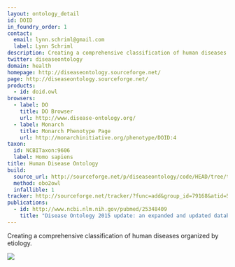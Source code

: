 ```yaml
---
layout: ontology_detail
id: DOID
in_foundry_order: 1
contact:
  email: lynn.schriml@gmail.com
  label: Lynn Schriml
description: Creating a comprehensive classification of human diseases organized by etiology.
twitter: diseaseontology
domain: health
homepage: http://diseaseontology.sourceforge.net/
page: http://diseaseontology.sourceforge.net/
products:
  - id: doid.owl
browsers:
  - label: DO
    title: DO Browser
    url: http://www.disease-ontology.org/
  - label: Monarch
    title: Monarch Phenotype Page
    url: http://monarchinitiative.org/phenotype/DOID:4
taxon:
  id: NCBITaxon:9606
  label: Homo sapiens
title: Human Disease Ontology
build:
  source_url: http://sourceforge.net/p/diseaseontology/code/HEAD/tree/trunk/HumanDO.obo?format=raw
  method: obo2owl
  infallible: 1
tracker: http://sourceforge.net/tracker/?func=add&group_id=79168&atid=555739
publications:
  - id: http://www.ncbi.nlm.nih.gov/pubmed/25348409
    title: "Disease Ontology 2015 update: an expanded and updated database of human diseases for linking biomedical knowledge through disease data."
---
```


Creating a comprehensive classification of human diseases organized by etiology.

<img src="http://www.disease-ontology.org/media/images/DO_logo.jpg"/>
